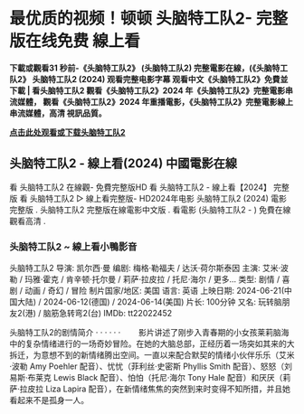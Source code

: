 # 最优质的视频！顿顿 头脑特工队2- 完整版在线免费 線上看

**下載或觀看31 秒前-《头脑特工队2》 (头脑特工队2) 完整電影在線，(《头脑特工队2》 头脑特工队2 (2024) 观看完整电影字幕 观看中文《头脑特工队2》免費並下載 | 看头脑特工队2 觀看《头脑特工队2》2024 年《头脑特工队2》完整電影串流媒體， 觀看《头脑特工队2》2024 年重播電影，《头脑特工队2》完整電影線上串流媒體，高清 視訊品質。**

**[点击此处观看或下载头脑特工队2](https://mills-cas-per.github.io/mumbuls/zh-insideout2.html)**

## 头脑特工队2 - 線上看(2024) 中國電影在線

看 头脑特工队2 在線觀- 免費完整版HD 看 头脑特工队2 - 線上看【2024】 完整版 看 头脑特工队2 ▷ 線上看完整版- HD2024年电影 头脑特工队2 (2024) 電影完整版 . 头脑特工队2 完整版在線電影中文版 . 看電影 (头脑特工队2 - ) 免費在線觀看高清 .

### 头脑特工队2 ~ 線上看小鴨影音
头脑特工队2 
导演: 凯尔西·曼
编剧: 梅格·勒福夫 / 达沃·荷尔斯泰因
主演: 艾米·波勒 / 玛雅·霍克 / 肯辛顿·托尔曼 / 莉萨·拉皮拉 / 托尼·海尔 / 更多...
类型: 剧情 / 喜剧 / 动画 / 奇幻 / 冒险
制片国家/地区: 美国
语言: 英语
上映日期: 2024-06-21(中国大陆) / 2024-06-12(德国) / 2024-06-14(美国)
片长: 100分钟
又名: 玩转脑朋友2(港) / 脑筋急转弯2(台)
IMDb: tt22022452

头脑特工队2的剧情简介 · · · · · ·
　　影片讲述了刚步入青春期的小女孩莱莉脑海中的复杂情绪进行的一场奇妙冒险。在她的大脑总部，正经历着一场突如其来的大拆迁，为意想不到的新情绪腾出空间。一直以来配合默契的情绪小伙伴乐乐（艾米·波勒 Amy Poehler 配音）、忧忧（菲利丝·史密斯 Phyllis Smith 配音）、怒怒（刘易斯·布莱克 Lewis Black 配音）、怕怕（托尼·海尔 Tony Hale 配音）和厌厌（莉萨·拉皮拉 Liza Lapira 配音），在新情绪焦焦的突然到来时变得不知所措，并且她看起来不是孤身一人。
